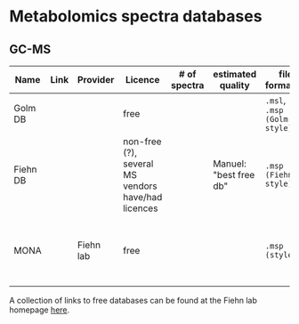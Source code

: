 # Metabolomics spectra databases

## GC-MS

Name | Link | Provider | Licence | \# of spectra | estimated quality | file format(s) | comments
---|---|---|---|---|---|---|---
Golm DB | | | free | | | `.msl`, `.msp (Golm DB style)` | 
Fiehn DB | | | non-free (?), several MS vendors have/had licences | | Manuel: "best free db" | `.msp (Fiehn DB style)` | seems to be deprecated
MONA | | Fiehn lab | free | | | `.msp (style?)` | based on the free "Fiehn DB", under construction (?)


A collection of links to free databases can be found at the Fiehn lab homepage [here](http://fiehnlab.ucdavis.edu/projects/fiehnlib).